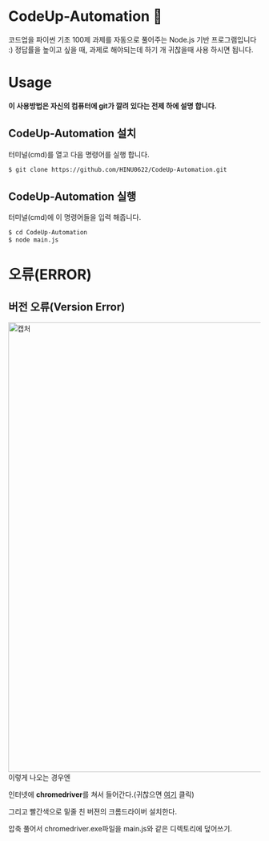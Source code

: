 # CodeUp-Automation 🚌
코드업을 파이썬 기초 100제 과제를 자동으로 풀어주는 Node.js 기반 프로그램입니다 :)
정답률을 높이고 싶을 때, 과제로 해야되는데 하기 개 귀찮을때 사용 하시면 됩니다.

# Usage

__**이 사용방법은 자신의 컴퓨터에 git가 깔려 있다는 전제 하에 설명 합니다.**__

## CodeUp-Automation 설치
터미널(cmd)를 열고 다음 명령어를 실행 합니다.
```bash
$ git clone https://github.com/HINU0622/CodeUp-Automation.git
```

## CodeUp-Automation 실행
터미널(cmd)에 이 명령어들을 입력 해줍니다.
```bash
$ cd CodeUp-Automation
$ node main.js
```

# 오류(ERROR)
## 버전 오류(Version Error)
<img width="897" alt="캡처" src="https://user-images.githubusercontent.com/80612949/162892983-5848158f-d45a-4cf8-acff-379554b39335.PNG">
이렇게 나오는 경우엔

인터넷에 **chromedriver**를 쳐서 들어간다.(귀찮으면 [여기](https://chromedriver.chromium.org/) 클릭)

그리고 빨간색으로 밑줄 친 버젼의 크롬드라이버 설치한다.

압축 풀어서 chromedriver.exe파일을 main.js와 같은 디렉토리에 덮어쓰기.
